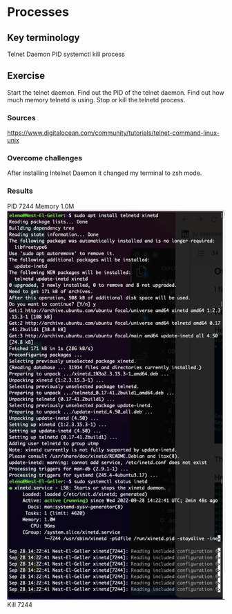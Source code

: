 # Processes


## Key terminology
Telnet Daemon
PID
systemctl
kill process

## Exercise
Start the telnet daemon.
Find out the PID of the telnet daemon.
Find out how much memory telnetd is using.
Stop or kill the telnetd process.


### Sources
https://www.digitalocean.com/community/tutorials/telnet-command-linux-unix




### Overcome challenges
After installing Intelnet Daemon it changed my terminal to zsh mode.

### Results
PID 7244
Memory 1.0M
![Screenshot](https://github.com/Techgrounds-Cloud-9/cloud-9-elenageller/blob/main/00_includes/LNX-06.png)
Kill 7244
